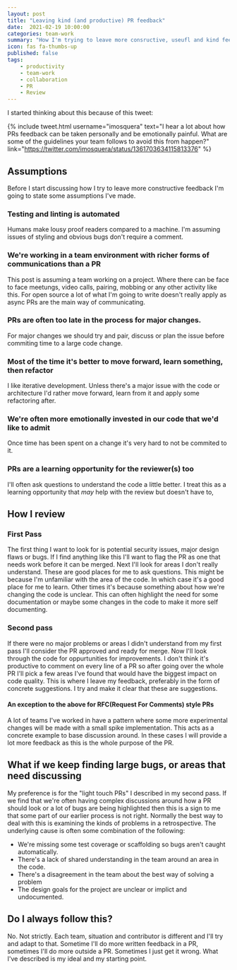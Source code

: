 ```yaml
---
layout: post
title: "Leaving kind (and productive) PR feedback"
date:  2021-02-19 10:00:00
categories: team-work
summary: "How I'm trying to leave more consructive, useufl and kind feedback"
icon: fas fa-thumbs-up
published: false
tags:
    - productivity
    - team-work
    - collaboration
    - PR
    - Review
---
```


I started thinking about this because of this tweet:

{% include tweet.html 
    username="imosquera" 
    text="I hear a lot about how PRs feedback can be taken personally  and be emotionally painful. What are some of the guidelines your team follows to avoid this from happen?" 
    link="https://twitter.com/imosquera/status/1361703634115813376" 
%}

## Assumptions
Before I start discussing how I try to leave more constructive feedback I'm going to state some assumptions I've made.

### Testing and linting is automated
Humans make lousy proof readers compared to a machine. I'm assuming issues of styling and obvious bugs don't require a comment.

### We're working in a team environment with richer forms of communications than a PR
This post is assuming a team working on a project. Where there can be face to face meetungs, video calls, pairing, mobbing
or any other activity like this. For open source a lot of what I'm going to write doesn't really apply as async PRs are the main way of communicating.

### PRs are often too late in the process for major changes.
For major changes we should try and pair, discuss or plan the issue before commiting time to a large code change.

### Most of the time it's better to move forward, learn something, then refactor
I like iterative development. Unless there's a major issue with the code or architecture I'd rather move forward, learn from it and apply 
some refactoring after.

### We're often more emotionally invested in our code that we'd like to admit
Once time has been spent on a change it's very hard to not be commited to it.

### PRs are a learning opportunity for the reviewer(s) too
I'll often ask questions to understand the code a little better. I treat this as a learning opportunity that *may* help with the review but
doesn't have to,

## How I review

### First Pass
The first thing I want to look for is potential security issues, major design flaws or bugs. If I find anything like this I'll want to flag the PR as one that needs work before it can be merged. Next I'll look for areas I don't really understand. These are good places for me to ask questions. This might be because I'm unfamiliar with the area of the code. In which case it's a good place for me to learn. Other times it's because something about how we're changing the code is unclear. This can often highlight the need for some documentation or maybe some changes in the code to make it more self documenting. 

### Second pass
If there were no major problems or areas I didn't understand from my first pass I'll consider the PR approved and ready for merge. Now I'll look through the code for oppurtunities for improvements. I don't think it's productive to comment on every line of a PR so after going over the whole PR I'll pick a few areas I've found that would have the biggest impact on code quality. This is where I leave my feedback, preferably in the form of concrete suggestions. I try and make it clear that these are suggestions.

#### An exception to the above for RFC(Request For Comments) style PRs
A lot of teams I've worked in have a pattern where some more experimental changes will be made with a small spike implementation. This acts as a concrete example to base discussion around. In these cases I will provide a lot more feedback as this is the whole purpose of the PR.

## What if we keep finding large bugs, or areas that need discussing
My preference is for the "light touch PRs" I described in my second pass. If we find that we're often having complex discussions around how a PR should look or a lot of bugs are being highlighted then this is a sign to me that some part of our earlier process is not right. Normally the best way to deal with this is examining the kinds of problems in a retrospective. The underlying cause is often some combination of the following:

  * We're missing some test coverage or scaffolding so bugs aren't caught automatically.
  * There's a lack of shared understanding in the team around an area in the code.
  * There's a disagreement in the team about the best way of solving a problem
  * The design goals for the project are unclear or implict and undocumented.

## Do I always follow this?

No. Not strictly. Each team, situation and contributor is different and I'll try and adapt to that. Sometime I'll do more written feedback in a PR, sometimes I'll do more outside a PR. Sometimes I just get it wrong. What I've described is my ideal and my starting point.
